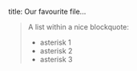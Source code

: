 title: Our favourite file...
> A list within a nice blockquote:
> 
> *	asterisk 1
> *	asterisk 2
> *	asterisk 3

